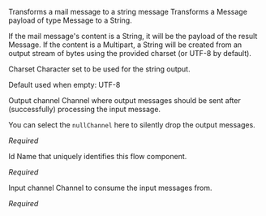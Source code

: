 
Transforms a mail message to a string message
Transforms a Message payload of type Message to a String. 

If the mail message's content is a String, it will be the payload of the result Message. If the content is a Multipart, a String will be created from an output stream of bytes using the provided charset (or UTF-8 by default). 


Charset
Character set to be used for the string output.

Default used when empty: UTF-8


Output channel
Channel where output messages should be sent after (successfully) processing the input message.

You can select the <code>nullChannel</code> here to silently drop the output messages.

<i>Required</i>


Id
Name that uniquely identifies this flow component.

<i>Required</i>


Input channel
Channel to consume the input messages from.

<i>Required</i>

